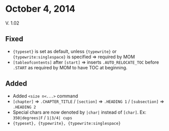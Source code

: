 # October 4, 2014
V. 1.02
## Fixed
- `{typeset}` is set as default, unless `{typewrite}` or `{typewrite:singlespace}` is specified => required by MOM
- `[tableofcontents]` after `[start]` => inserts `.AUTO_RELOCATE_TOC` before `.START` as required by MOM to have TOC at beginning.

## Added
- Added `<size n<...>` command
- `[chapter]` => `.CHAPTER_TITLE` / `[section]` => `.HEADING 1` / `[subsection]` => `.HEADING 2`
- Special chars are now denoted by `|char|` instead of `[char]`.  Ex: `350|degrees|F`   /  `1|3/4| cups`
- `{typeset}, {typewrite}, {typewrite:singlespace}`
